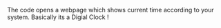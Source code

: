 The code opens a webpage which shows current time according to your system. Basically its a Digial Clock !
